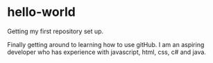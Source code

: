 # hello-world
Getting my first repository set up.

Finally getting around to learning how to use gitHub. I am an aspiring developer who has experience with javascript, html, css, c# and java.
